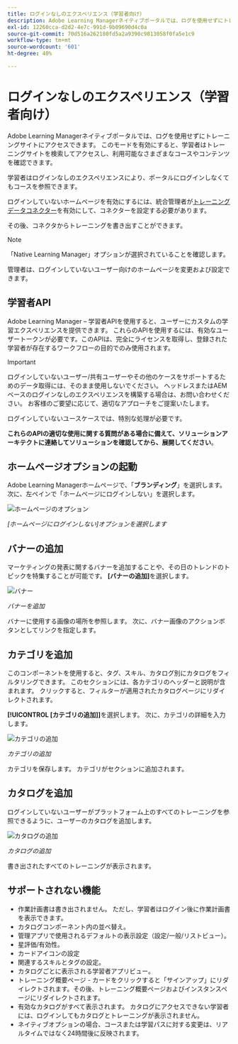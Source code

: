 ```yaml
---
title: ログインなしのエクスペリエンス（学習者向け）
description: Adobe Learning Managerネイティブポータルでは、ログを使用せずにトレーニングサイトにアクセスできます。 このモードを有効にすると、学習者はトレーニングサイトを検索してアクセスし、利用可能なさまざまなコースやコンテンツを確認できます。 学習者はログインなしのエクスペリエンスにより、ポータルにログインしなくてもコースを参照できます。
exl-id: 12260cca-d2d2-4e7c-991d-9b09690d4c0a
source-git-commit: 70d516a262180fd5a2a9390c9813058f0fa5e1c9
workflow-type: tm+mt
source-wordcount: '601'
ht-degree: 40%

---
```


# ログインなしのエクスペリエンス（学習者向け）

Adobe Learning Managerネイティブポータルでは、ログを使用せずにトレーニングサイトにアクセスできます。 このモードを有効にすると、学習者はトレーニングサイトを検索してアクセスし、利用可能なさまざまなコースやコンテンツを確認できます。

学習者はログインなしのエクスペリエンスにより、ポータルにログインしなくてもコースを参照できます。

ログインしていないホームページを有効にするには、統合管理者が[トレーニングデータコネクター](/help/migrated/integration-admin/feature-summary/connectors.md#training-data-access)を有効にして、コネクターを設定する必要があります。

その後、コネクタからトレーニングを書き出すことができます。

>[!NOTE]
>
>「Native Learning Manager」オプションが選択されていることを確認します。

管理者は、ログインしていないユーザー向けのホームページを変更および設定できます。

## 学習者API

Adobe Learning Manager – 学習者APIを使用すると、ユーザーにカスタムの学習エクスペリエンスを提供できます。 これらのAPIを使用するには、有効なユーザートークンが必要です。このAPIは、完全にライセンスを取得し、登録された学習者が存在するワークフローの目的でのみ使用されます。

>[!IMPORTANT]
>
>ログインしていないユーザー/共有ユーザーやその他のケースをサポートするためのデータ取得には、そのまま使用しないでください。 ヘッドレスまたはAEMベースのログインなしのエクスペリエンスを構築する場合は、お問い合わせください。 お客様のご要望に応じて、適切なアプローチをご提案いたします。

ログインしていないユースケースでは、特別な処理が必要です。

**これらのAPIの適切な使用に関する質問がある場合に備えて、ソリューションアーキテクトに連絡してソリューションを確認してから、展開してください**。

## ホームページオプションの起動

Adobe Learning Managerホームページで、「**ブランディング**」を選択します。 次に、左ペインで「ホームページにログインしない」を選択します。

![ホームページのオプション](assets/non-logged-in-homepage.png)

*[ホームページにログインしない]オプションを選択します*

## バナーの追加

マーケティングの発表に関するバナーを追加することや、その日のトレンドのトピックを特集することが可能です。 **[バナーの追加]**&#x200B;を選択します。

![バナー](assets/add-banner-image.png)

*バナーを追加*

バナーに使用する画像の場所を参照します。 次に、バナー画像のアクションボタンとしてリンクを指定します。

## カテゴリを追加

このコンポーネントを使用すると、タグ、スキル、カタログ別にカタログをフィルタリングできます。 このセクションには、各カテゴリのヘッダーと説明が含まれます。 クリックすると、フィルターが適用されたカタログページにリダイレクトされます。

**[!UICONTROL [カテゴリの追加]]**&#x200B;を選択します。 次に、カテゴリの詳細を入力します。

![カテゴリの追加](assets/add-category.png)

*カテゴリの追加*

カテゴリを保存します。 カテゴリがセクションに追加されます。

## カタログを追加

ログインしていないユーザーがプラットフォーム上のすべてのトレーニングを参照できるように、ユーザーのカタログを追加します。

![カタログの追加](assets/add-catalog.png)

*カタログの追加*

書き出されたすべてのトレーニングが表示されます。

## サポートされない機能

* 作業計画書は書き出されません。 ただし、学習者はログイン後に作業計画書を表示できます。
* カタログコンポーネント内の並べ替え。
* 管理アプリで使用されるデフォルトの表示設定（設定/一般/リストビュー）。
* 星評価/有効性。
* カードアイコンの設定
* 関連するスキルとタグの設定。
* カタログごとに表示される学習者アプリビュー。
* トレーニング概要ページ - カードをクリックすると「サインアップ」にリダイレクトされます。その後、トレーニング概要ページおよびインスタンスページにリダイレクトされます。
* 有効なカタログがすべて表示されます。 カタログにアクセスできない学習者には、ログインしてもカタログとトレーニングが表示されません。
* ネイティブオプションの場合、コースまたは学習パスに対する変更は、リアルタイムではなく24時間後に反映されます。
